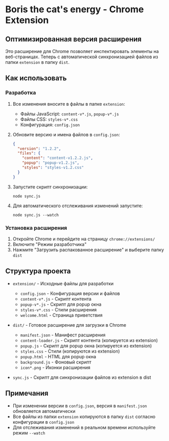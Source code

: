 # Boris the cat's energy - Chrome Extension

## Оптимизированная версия расширения

Это расширение для Chrome позволяет инспектировать элементы на веб-страницах. Теперь с автоматической синхронизацией файлов из папки `extension` в папку `dist`.

## Как использовать

### Разработка

1. Все изменения вносите в файлы в папке `extension`:
   - Файлы JavaScript: `content-v*.js`, `popup-v*.js`
   - Файлы CSS: `styles-v*.css`
   - Конфигурация: `config.json`

2. Обновите версию и имена файлов в `config.json`:
   ```json
   {
     "version": "1.2.2", 
     "files": {
       "content": "content-v1.2.2.js",
       "popup": "popup-v1.2.js", 
       "styles": "styles-v1.2.css"
     }
   }
   ```

3. Запустите скрипт синхронизации:
   ```
   node sync.js
   ```

4. Для автоматического отслеживания изменений запустите:
   ```
   node sync.js --watch
   ```

### Установка расширения

1. Откройте Chrome и перейдите на страницу `chrome://extensions/`
2. Включите "Режим разработчика"
3. Нажмите "Загрузить распакованное расширение" и выберите папку `dist`

## Структура проекта

- `extension/` - Исходные файлы для разработки
  - `config.json` - Конфигурация версии и файлов
  - `content-v*.js` - Скрипт контента
  - `popup-v*.js` - Скрипт для popup окна
  - `styles-v*.css` - Стили расширения
  - `welcome.html` - Страница приветствия

- `dist/` - Готовое расширение для загрузки в Chrome
  - `manifest.json` - Манифест расширения
  - `content-loader.js` - Скрипт контента (копируется из extension)
  - `popup.js` - Скрипт для popup окна (копируется из extension)
  - `styles.css` - Стили (копируются из extension)
  - `popup.html` - HTML для popup окна
  - `background.js` - Фоновый скрипт
  - `icon*.png` - Иконки расширения

- `sync.js` - Скрипт для синхронизации файлов из extension в dist

## Примечания

- При изменении версии в `config.json`, версия в `manifest.json` обновляется автоматически
- Все файлы из папки `extension` копируются в папку `dist` согласно конфигурации в `config.json`
- Для отслеживания изменений в реальном времени используйте режим `--watch`
